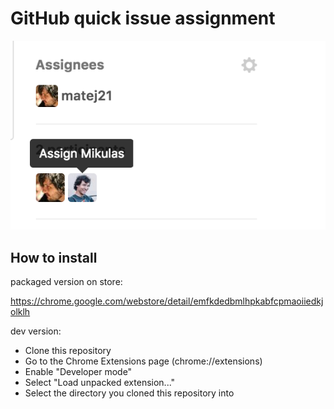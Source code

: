 # GitHub quick issue assignment

![screenshot](screenshot.png)

## How to install

packaged version on store:

https://chrome.google.com/webstore/detail/emfkdedbmlhpkabfcpmaoiiedkjolklh

dev version:

- Clone this repository
- Go to the Chrome Extensions page (chrome://extensions)
- Enable "Developer mode"
- Select "Load unpacked extension..."
- Select the directory you cloned this repository into

